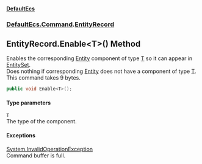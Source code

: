 #### [DefaultEcs](./index.md 'index')
### [DefaultEcs.Command](./DefaultEcs-Command.md 'DefaultEcs.Command').[EntityRecord](./DefaultEcs-Command-EntityRecord.md 'DefaultEcs.Command.EntityRecord')
## EntityRecord.Enable&lt;T&gt;() Method
Enables the corresponding [Entity](./DefaultEcs-Entity.md 'DefaultEcs.Entity') component of type [T](#DefaultEcs-Command-EntityRecord-Enable-T-()-T 'DefaultEcs.Command.EntityRecord.Enable&lt;T&gt;().T') so it can appear in [EntitySet](./DefaultEcs-EntitySet.md 'DefaultEcs.EntitySet').  
Does nothing if corresponding [Entity](./DefaultEcs-Entity.md 'DefaultEcs.Entity') does not have a component of type [T](#DefaultEcs-Command-EntityRecord-Enable-T-()-T 'DefaultEcs.Command.EntityRecord.Enable&lt;T&gt;().T').  
This command takes 9 bytes.  
```csharp
public void Enable<T>();
```
#### Type parameters
<a name='DefaultEcs-Command-EntityRecord-Enable-T-()-T'></a>
`T`  
The type of the component.  
  
#### Exceptions
[System.InvalidOperationException](https://docs.microsoft.com/en-us/dotnet/api/System.InvalidOperationException 'System.InvalidOperationException')  
Command buffer is full.  
